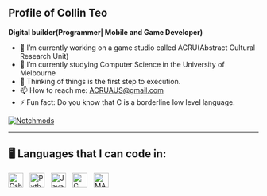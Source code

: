 ## Profile of Collin Teo

**Digital builder(Programmer| Mobile and Game Developer)**

- 🔭 I’m currently working on a game studio called ACRU(Abstract Cultural Research Unit)
- 🌱 I’m currently studying Computer Science in the University of Melbourne
- 💬 Thinking of things is the first step to execution.
- 📫 How to reach me: ACRUAUS@gmail.com
- ⚡ Fun fact: Do you know that C is a borderline low level language.

<p align="left">
  <a href="https://www.youtube.com/channel/UCQrrS4zCC4zXeQenoSi6uXA">
    <img title="Notchmods" src="https://custom-icon-badges.demolab.com/badge/@Notchmods-red.svg?logo=slyyoutube&logoColor=white"/>
  </a>
</p>

---

## 🖥️ Languages that I can code in:

<img align="left" alt="Csharp" width="30px" style="padding-right:10px;" src="https://i.redd.it/free-c-logos-to-use-in-your-projects-tutorials-guides-blog-v0-iajmv3o3jmea1.png?width=512&format=png&auto=webp&s=ad648c20ffb3982490a408ccf7a913f7399f2af6" />
<img align="left" alt="Python" width="30px" style="padding-right:10px;" src="https://upload.wikimedia.org/wikipedia/commons/thumb/c/c3/Python-logo-notext.svg/1869px-Python-logo-notext.svg.png" />
<img align="left" alt="Java" width="30px" style="padding-right:10px;" src="https://upload.wikimedia.org/wikipedia/en/thumb/3/30/Java_programming_language_logo.svg/1200px-Java_programming_language_logo.svg.png" />
<img align="left" alt="C" width="30px" style="padding-right:10px;" src="https://upload.wikimedia.org/wikipedia/commons/thumb/1/18/C_Programming_Language.svg/1853px-C_Programming_Language.svg.png" />
<img align="left" alt="MATLAB" width="30px" style="padding-right:10px;" src="https://i.pinimg.com/736x/49/5e/b2/495eb202028e863116b523e83ba0f61a.jpg" />



